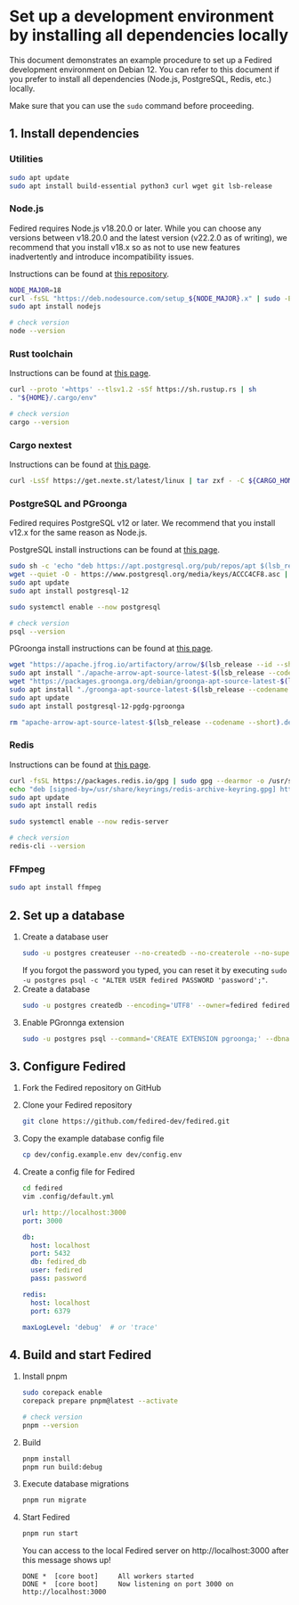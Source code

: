 # Set up a development environment by installing all dependencies locally

This document demonstrates an example procedure to set up a Fedired development environment on Debian 12. You can refer to this document if you prefer to install all dependencies (Node.js, PostgreSQL, Redis, etc.) locally.

Make sure that you can use the `sudo` command before proceeding.

## 1. Install dependencies

### Utilities

```sh
sudo apt update
sudo apt install build-essential python3 curl wget git lsb-release
```

### Node.js

Fedired requires Node.js v18.20.0 or later. While you can choose any versions between v18.20.0 and the latest version (v22.2.0 as of writing), we recommend that you install v18.x so as not to use new features inadvertently and introduce incompatibility issues.

Instructions can be found at [this repository](https://github.com/nodesource/distributions).

```sh
NODE_MAJOR=18
curl -fsSL "https://deb.nodesource.com/setup_${NODE_MAJOR}.x" | sudo -E bash -
sudo apt install nodejs

# check version
node --version
```

### Rust toolchain

Instructions can be found at [this page](https://www.rust-lang.org/tools/install).

```sh
curl --proto '=https' --tlsv1.2 -sSf https://sh.rustup.rs | sh
. "${HOME}/.cargo/env"

# check version
cargo --version
```

### Cargo nextest

Instructions can be found at [this page](https://nexte.st/book/pre-built-binaries).

```sh
curl -LsSf https://get.nexte.st/latest/linux | tar zxf - -C ${CARGO_HOME:-~/.cargo}/bin
```

### PostgreSQL and PGroonga

Fedired requires PostgreSQL v12 or later. We recommend that you install v12.x for the same reason as Node.js.

PostgreSQL install instructions can be found at [this page](https://www.postgresql.org/download/).

```sh
sudo sh -c 'echo "deb https://apt.postgresql.org/pub/repos/apt $(lsb_release -cs)-pgdg main" > /etc/apt/sources.list.d/pgdg.list'
wget --quiet -O - https://www.postgresql.org/media/keys/ACCC4CF8.asc | sudo apt-key add -
sudo apt update
sudo apt install postgresql-12

sudo systemctl enable --now postgresql

# check version
psql --version
```

PGroonga install instructions can be found at [this page](https://pgroonga.github.io/install/).

```sh
wget "https://apache.jfrog.io/artifactory/arrow/$(lsb_release --id --short | tr 'A-Z' 'a-z')/apache-arrow-apt-source-latest-$(lsb_release --codename --short).deb"
sudo apt install "./apache-arrow-apt-source-latest-$(lsb_release --codename --short).deb"
wget "https://packages.groonga.org/debian/groonga-apt-source-latest-$(lsb_release --codename --short).deb"
sudo apt install "./groonga-apt-source-latest-$(lsb_release --codename --short).deb"
sudo apt update
sudo apt install postgresql-12-pgdg-pgroonga

rm "apache-arrow-apt-source-latest-$(lsb_release --codename --short).deb" "groonga-apt-source-latest-$(lsb_release --codename --short).deb"
```

### Redis

Instructions can be found at [this page](https://redis.io/docs/install/install-redis/).

```sh
curl -fsSL https://packages.redis.io/gpg | sudo gpg --dearmor -o /usr/share/keyrings/redis-archive-keyring.gpg
echo "deb [signed-by=/usr/share/keyrings/redis-archive-keyring.gpg] https://packages.redis.io/deb $(lsb_release -cs) main" | sudo tee /etc/apt/sources.list.d/redis.list
sudo apt update
sudo apt install redis

sudo systemctl enable --now redis-server

# check version
redis-cli --version
```

### FFmpeg

```sh
sudo apt install ffmpeg
```

## 2. Set up a database

1. Create a database user
    ```sh
    sudo -u postgres createuser --no-createdb --no-createrole --no-superuser --encrypted --pwprompt fedired
    ```
    If you forgot the password you typed, you can reset it by executing `sudo -u postgres psql -c "ALTER USER fedired PASSWORD 'password';"`.
2. Create a database
    ```sh
    sudo -u postgres createdb --encoding='UTF8' --owner=fedired fedired_db
    ```
3. Enable PGronnga extension
    ```sh
    sudo -u postgres psql --command='CREATE EXTENSION pgroonga;' --dbname=fedired_db
    ```

## 3. Configure Fedired

1. Fork the Fedired repository on GitHub
1. Clone your Fedired repository
    ```sh
    git clone https://github.com/fedired-dev/fedired.git
    ```
1. Copy the example database config file
    ```sh
    cp dev/config.example.env dev/config.env
    ```
1. Create a config file for Fedired
    ```sh
    cd fedired
    vim .config/default.yml
    ```
    
    ```yaml
    url: http://localhost:3000
    port: 3000
    
    db:
      host: localhost
      port: 5432
      db: fedired_db
      user: fedired
      pass: password
    
    redis:
      host: localhost
      port: 6379
    
    maxLogLevel: 'debug'  # or 'trace'
    ```

## 4. Build and start Fedired

1. Install pnpm
    ```sh
    sudo corepack enable
    corepack prepare pnpm@latest --activate
    
    # check version
    pnpm --version
    ```
1. Build
    ```sh
    pnpm install
    pnpm run build:debug
    ```
1. Execute database migrations
    ```sh
    pnpm run migrate
    ```
1. Start Fedired
    ```sh
    pnpm run start
    ```
    You can access to the local Fedired server on http://localhost:3000 after this message shows up!
    ```
    DONE *  [core boot]     All workers started
    DONE *  [core boot]     Now listening on port 3000 on http://localhost:3000
    ```
